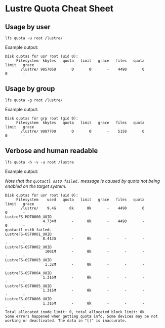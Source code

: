 # Lustre Quota Cheat Sheet

## Usage by user
```
lfs quota -u root /lustre/
```

Example output:
```
Disk quotas for usr root (uid 0):
     Filesystem  kbytes   quota   limit   grace   files   quota   limit   grace
       /lustre/ 9857068       0       0       -    4490       0       0       -
```

## Usage by group
```
lfs quota -g root /lustre/
```

Example output:
```
Disk quotas for grp root (gid 0):
     Filesystem  kbytes   quota   limit   grace   files   quota   limit   grace
       /lustre/ 9887700       0       0       -    5158       0       0       -
```

## Verbose and human readable
```
lfs quota -h -v -u root /lustre
```

Example output:

_Note that the ``quotactl ost0 failed.`` message is caused by quota not being enabled on the target system._
```
Disk quotas for usr root (uid 0):
     Filesystem    used   quota   limit   grace   files   quota   limit   grace
       /lustre/    9.4G      0k      0k       -    4490       0       0       -
LustreFS-MDT0000_UUID
                 4.734M       -      0k       -    4490       -       0       -
quotactl ost0 failed.
LustreFS-OST0001_UUID
                 8.413G       -      0k       -       -       -       -       -
LustreFS-OST0002_UUID
                  1001M       -      0k       -       -       -       -       -
LustreFS-OST0003_UUID
                  1.32M       -      0k       -       -       -       -       -
LustreFS-OST0004_UUID
                 1.316M       -      0k       -       -       -       -       -
LustreFS-OST0005_UUID
                 1.316M       -      0k       -       -       -       -       -
LustreFS-OST0006_UUID
                 1.316M       -      0k       -       -       -       -       -
Total allocated inode limit: 0, total allocated block limit: 0k
Some errors happened when getting quota info. Some devices may be not working or deactivated. The data in "[]" is inaccurate.
```
